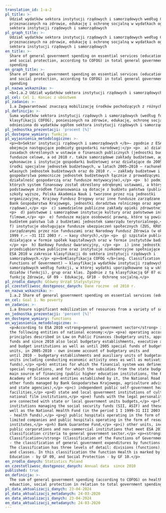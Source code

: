 ```yaml
---
translation_id: 1-a-2
pl_title: >-
  Udział wydatków sektora instytucji rządowych i samorządowych według COFOG
  przeznaczanych na zdrowie, edukację i ochronę socjalną w wydatkach ogółem
  sektora instytucji rządowych i samorządowych
pl_graph_title: >-
  Udział wydatków sektora instytucji rządowych i samorządowych według COFOG
  przeznaczanych na zdrowie, edukację i ochronę socjalną w wydatkach ogółem
  sektora instytucji rządowych i samorządowych
en_title: >-
  Share of general government spending on essential services (education, health
  and social protection, according to COFOG) in total general government
  spending
en_graph_title: >-
  Share of general government spending on essential services (education, health
  and social protection, according to COFOG) in total general government
  spending
pl_nazwa_wskaznika: >-
  <b>1.a.2 Udział wydatków sektora instytucji rządowych i samorządowych według COFOG przeznaczanych na zdrowie, edukację i ochronę socjalną w wydatkach ogółem sektora instytucji rządowych i samorządowych</b>
pl_cel: Cel 1. Koniec z ubóstwem
pl_zadanie: >-
  1.a Zagwarantować znaczącą mobilizację środków pochodzących z różnych źródeł, w tym ze zwiększonej współpracy rozwojowej, by zapewnić odpowiednie i przewidywalne środki dla krajów rozwijających się, w szczególności dla państw najsłabiej rozwiniętych, w celu umożliwienia realizacji programów i polityk w zakresie wyeliminowania ubóstwa we wszystkich jego wymiarach
pl_definicja: >-
  Suma wydatków sektora instytucji rządowych i samorządowych (według funkcji
  klasyfikacji COFOG), poniesionych na zdrowie, edukację, ochronę socjalną,
  odniesiona do wydatków ogółem sektora instytucji rządowych i samorządowych.
pl_jednostka_prezentacji: 'procent [%]'
pl_dostepne_wymiary: funkcje
pl_wyjasnienia_metodologiczne: >-
  <p><b>Sektor instytucji rządowych i samorządowych </b>– zgodnie z ESA 2010 –
  obejmuje następujące podmioty gospodarki narodowej:</p> <p>  a) działające na
  zasadach określonych w ustawie o finansach publicznych (jednostki budżetowe,
  fundusze celowe, a od 2010 r. także samorządowe zakłady budżetowe, agencje
  wykonawcze i instytucje gospodarki budżetowej oraz działające do 2005 r.
  środki specjalne jednostek budżetowych, w latach 2005—2010 — rachunek dochodów
  własnych jednostek budżetowych oraz do 2010 r. — zakłady budżetowe i
  gospodarstwa pomocnicze jednostek budżetowych łącznie z prowadzącymi
  działalność gospodarczą oraz fundusze motywacyjne),</p> <p>  b) podmioty,
  których system finansowy został określony odrębnymi ustawami, a których
  podstawowym źródłem finansowania są dotacje z budżetu państwa (publiczne
  szkoły wyższe, Polska Akademia Nauk i tworzone przez nią jednostki
  organizacyjne, Krajowy Fundusz Drogowy oraz inne fundusze zarządzane przez
  Bank Gospodarstwa Krajowego, jednostki doradztwa rolniczego oraz agencje
  rządowe),</p> <p>  c) samodzielne publiczne zakłady opieki zdrowotnej,</p>
  <p>  d) państwowe i samorządowe instytucje kultury oraz państwowe instytucje
  filmowe,</p> <p>  e) fundusze mające osobowość prawną, które są powiązane z
  budżetem państwa lub z budżetami jednostek samorządu terytorialnego,</p> <p>
  f) instytucje obsługujące fundusze ubezpieczeń społecznych (ZUS, KRUS) wraz z
  zarządzanymi przez nie funduszami oraz Narodowy Fundusz Zdrowia (w okresie 1 I
  1999 r.— —31 III 2003 r. — kasy chorych),</p> <p>  g) szpitale publiczne
  działające w formie spółek kapitałowych oraz w formie instytutów badawczych,
  </p> <p>  h) Bankowy Fundusz Gwarancyjny, </p> <p>  i) inne jednostki, w tym
  przedsiębiorstwa publiczne oraz instytucje niekomercyjne spełniające kryteria
  ESA 2010 w zakresie klasyfikacji do sektora instytucji rządowych i
  samorządowych.</p> <p><b>Klasyfikacja COFOG </b>(ang. Classification of the
  Functions of Government) – klasyfikacja wydatków instytucji rządowych i
  samorządowych według funkcji, w której wydatki uporządkowane są w układzie
  działów (funkcji), grup oraz klas. Zgodnie z tą klasyfikacją GF 07 oznacza
  funkcję Zdrowie, GF 09 - Edukację, GF10 - Ochronę socjalną.</p>
pl_zrodlo_danych: Główny Urząd Statystyczny
pl_czestotliwosc_dostępnosc_danych: Dane roczne  od 2010 r.
en_nazwa_wskaznika: >-
  1.a.2 Share of general government spending on essential services (education, health and social protection, according to COFOG) in total general government spending
en_cel: Goal 1. No poverty
en_zadanie: >-
  1.a Ensure significant mobilization of resources from a variety of sources, including through enhanced development cooperation, in order to provide adequate and predictable means for developing countries, in particular least developed countries, to implement programmes and policies to end poverty in all its dimensions
en_jednostka_prezentacji: 'percent [%]'
en_dostepne_wymiary: functions
en_wyjasnienia_metodologiczne: >-
  <p>According to ESA 2010 <strong>general government sector</strong> includes
  the following entities of national economy:</p> <p>a) operating according to
  principles described in Law on Public Finances (budgetary units, appropriated
  funds and since 2010 also local budgetary establishments, executive agencies
  and budget institutions as well as until 2005 special funds of budgetary
  units, in 2005-2010 - own income account of budgetary units and
  until 2010 - budgetary establishments and auxiliary units of budgetary
  units including conducting economic activity ones as well as motivation
  funds),</p> <p>b) entities for which the financial system was defined in
  special regulations, and for which the subsidies from the state budget are the
  main source of financing (public higher education institutions, the Polish
  Academy of Science and entities established by it, the National Road Fund and
  other funds managed by Bank Gospodarstwa Krajowego, agriculture advisory units
  and state agencies),</p> <p>c) independent public self-government health care
  facilities,</p> <p>d) state and local government institutions of culture and
  national film institutions,</p> <p>e) funds with the legal personality which
  are connected with state or local government units budgets,</p> <p>f)
  institutions managing the social security funds (SII, ASIF) and these funds as
  well as the National Health Fund (in the period 1 I 1999-31 III 2003
  - health funds),</p> <p>g) public hospitals operating in the form of
  limited companies and public hospitals operating in the form of research
  institutes,</p> <p>h) Bank Guarantee Fund,</p> <p>i) other units, including
  public corporations and non-commercial institutions that meet ESA 2010
  classification criteria to general government sector.</p> <p><strong>COFOG
  Classification</strong> (Classification of the Functions of Government)
  - the classification of general government expenditures by functions.
  The classification has three levels of detail: divisions (functions), groups
  and classes. In this classification the function Health is marked by GF 07.
  Education - by GF 09, and Social Protection - by GF 10.</p>
en_zrodlo_danych: Statistics Poland
en_czestotliwosc_dostępnosc_danych: Annual data  since 2010
published: true
en_definicja: >-
  The sum of general government spending (according to COFOG) on health,
  eduaction, social protection in relation to total government spending.
pl_data_aktualizacji_danych: 23-04-2024
pl_data_aktualizacji_metadanych: 24-03-2020
en_data_aktualizacji_danych: 23-04-2024
en_data_aktualizacji_metadanych: 24-03-2020
---
```

